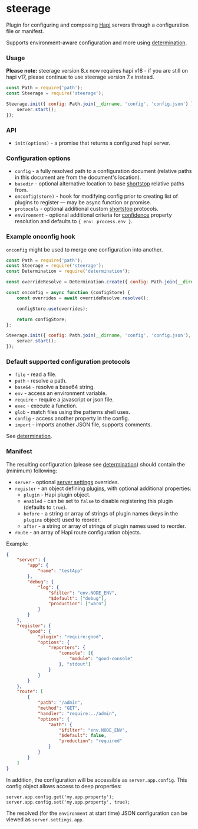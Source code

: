 # steerage

Plugin for configuring and composing [Hapi](http://hapijs.com) servers through a configuration file or manifest.

Supports environment-aware configuration and more using [determination](https://github.com/tlivings/determination).

### Usage

**Please note:** steerage version 8.x now requires hapi v18 - if you are still on hapi v17, please continue to use steerage version 7.x instead.

```javascript
const Path = require('path');
const Steerage = require('steerage');

Steerage.init({ config: Path.join(__dirname, 'config', 'config.json') }).then((server) => {
    server.start();
});
```

### API

- `init(options)` - a promise that returns a configured hapi server.

### Configuration options

- `config` - a fully resolved path to a configuration document (relative paths in this document are from the document's location).
- `basedir` - optional alternative location to base [shortstop](https://github.com/krakenjs/shortstop) relative paths from.
- `onconfig(store)` - hook for modifying config prior to creating list of plugins to register — may be async function or promise.
- `protocols` - optional additional custom [shortstop](https://github.com/krakenjs/shortstop) protocols.
- `environment` - optional additional criteria for [confidence](https://github.com/hapijs/confidence) property resolution and defaults to `{ env: process.env }`.

### Example onconfig hook

`onconfig` might be used to merge one configuration into another.

```javascript
const Path = require('path');
const Steerage = require('steerage');
const Determination = require('determination');

const overrideResolve = Determination.create({ config: Path.join(__dirname, 'config', 'overrides.json') });

const onconfig = async function (configStore) {
    const overrides = await overrideResolve.resolve();

    configStore.use(overrides);

    return configStore;
};

Steerage.init({ config: Path.join(__dirname, 'config', 'config.json'), onconfig }).then((server) => {
    server.start();
});
```

### Default supported configuration protocols

- `file` - read a file.
- `path` - resolve a path.
- `base64` - resolve a base64 string.
- `env` - access an environment variable.
- `require` - require a javascript or json file.
- `exec` - execute a function.
- `glob` - match files using the patterns shell uses.
- `config` - access another property in the config.
- `import` - imports another JSON file, supports comments.

See [determination](https://github.com/tlivings/determination).

### Manifest

The resulting configuration (please see [determination](https://github.com/tlivings/determination)) should contain the (minimum) following:

- `server` - optional [server settings](https://hapijs.com/api#serversettings) overrides.
- `register` - an object defining [plugins](http://hapijs.com/api#plugins), with optional additional properties:
    - `plugin` - Hapi plugin object.
    - `enabled` - can be set to `false` to disable registering this plugin (defaults to `true`).
    - `before` - a string or array of strings of plugin names (keys in the `plugins` object) used to reorder.
    - `after` - a string or array of strings of plugin names used to reorder.
- `route` - an array of Hapi route configuration objects.

Example:

```json
{
    "server": {
        "app": {
            "name": "testApp"
        },
        "debug": {
            "log": {
                "$filter": "env.NODE_ENV",
                "$default": ["debug"],
                "production": ["warn"]
            }
        }
    },
    "register": {
        "good": {
            "plugin": "require:good",
            "options": {
                "reporters": {
                    "console": [{
                        "module": "good-console"
                    }, "stdout"]
                }
            }
        }
    },
    "route": [
        {
            "path": "/admin",
            "method": "GET",
            "handler": "require:../admin",
            "options": {
                "auth": {
                    "$filter": "env.NODE_ENV",
                    "$default": false,
                    "production": "required"
                }
            }
        }
    ]
}
```

In addition, the configuration will be accessible as `server.app.config`. This config object allows access to deep properties:

```
server.app.config.get('my.app.property');
server.app.config.set('my.app.property', true);
```

The resolved (for the `environment` at start time) JSON configuration can be viewed as `server.settings.app`.
